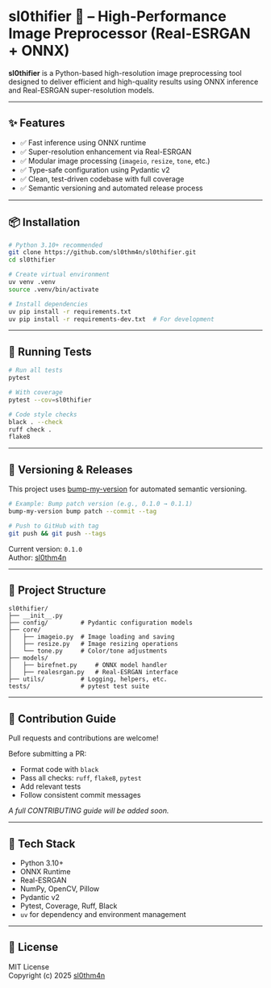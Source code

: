 # sl0thifier 🦥 – High-Performance Image Preprocessor (Real-ESRGAN + ONNX)

**sl0thifier** is a Python-based high-resolution image preprocessing tool designed to deliver efficient and high-quality results using ONNX inference and Real-ESRGAN super-resolution models.

---

## ✨ Features

- ✅ Fast inference using ONNX runtime  
- ✅ Super-resolution enhancement via Real-ESRGAN  
- ✅ Modular image processing (`imageio`, `resize`, `tone`, etc.)  
- ✅ Type-safe configuration using Pydantic v2  
- ✅ Clean, test-driven codebase with full coverage  
- ✅ Semantic versioning and automated release process  

---

## 📦 Installation

```bash
# Python 3.10+ recommended
git clone https://github.com/sl0thm4n/sl0thifier.git
cd sl0thifier

# Create virtual environment
uv venv .venv
source .venv/bin/activate

# Install dependencies
uv pip install -r requirements.txt
uv pip install -r requirements-dev.txt  # For development
```

---

## 🧪 Running Tests

```bash
# Run all tests
pytest

# With coverage
pytest --cov=sl0thifier

# Code style checks
black . --check
ruff check .
flake8
```

---

## 🚀 Versioning & Releases

This project uses [bump-my-version](https://github.com/callowayproject/bump-my-version) for automated semantic versioning.

```bash
# Example: Bump patch version (e.g., 0.1.0 → 0.1.1)
bump-my-version bump patch --commit --tag

# Push to GitHub with tag
git push && git push --tags
```

Current version: `0.1.0`  
Author: [sl0thm4n](https://github.com/sl0thm4n)

---

## 📁 Project Structure

```
sl0thifier/
├── __init__.py
├── config/         # Pydantic configuration models
├── core/
│   ├── imageio.py  # Image loading and saving
│   ├── resize.py   # Image resizing operations
│   └── tone.py     # Color/tone adjustments
├── models/
│   ├── birefnet.py     # ONNX model handler
│   ├── realesrgan.py   # Real-ESRGAN interface
├── utils/          # Logging, helpers, etc.
tests/              # pytest test suite
```

---

## 🙌 Contribution Guide

Pull requests and contributions are welcome!

Before submitting a PR:

- Format code with `black`
- Pass all checks: `ruff`, `flake8`, `pytest`
- Add relevant tests
- Follow consistent commit messages

*A full CONTRIBUTING guide will be added soon.*

---

## 🧠 Tech Stack

- Python 3.10+  
- ONNX Runtime  
- Real-ESRGAN  
- NumPy, OpenCV, Pillow  
- Pydantic v2  
- Pytest, Coverage, Ruff, Black  
- `uv` for dependency and environment management  

---

## 📜 License

MIT License  
Copyright (c) 2025 [sl0thm4n](https://github.com/sl0thm4n)
